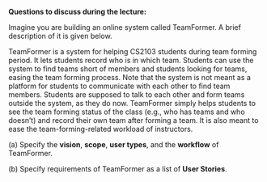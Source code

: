 **Questions to discuss during the lecture:**

<panel header=":lock: TeamFormer requirements">
<question has-input="true">

Imagine you are building an online system called TeamFormer. A brief description of it is given below.


<tip-box> 

TeamFormer is a system for helping CS2103 students during team forming period. It lets students record who is in which team. Students can use the system to find teams short of members and students looking for teams, easing the team forming process. Note that the system is not meant as a platform for students to communicate with each other to find team members. Students are supposed to talk to each other and form teams outside the system, as they do now. TeamFormer simply helps students to see the team forming status of the class (e.g., who has teams and who doesn’t) and record their own team after forming a team. It is also meant to ease the team-forming-related workload of instructors.

</tip-box>

(a) Specify the **vision**, **scope**, **user types**, and the **workflow** of TeamFormer. 

(b) Specify requirements of TeamFormer as a list of **User Stories**. 

</question>

</panel>

<include src="../../book/modeling/modelingBehaviors/sequenceDiagramsBasic/q-essay-findNotationMistakes.md" />
